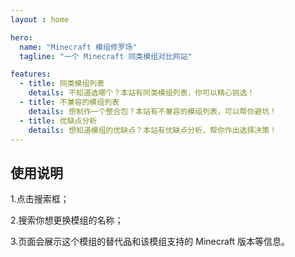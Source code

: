 ```yaml
---
layout : home

hero:
  name: "Minecraft 模组修罗场"
  tagline: "一个 Minecraft 同类模组对比网站"

features:
  - title: 同类模组列表
    details: 不知道选哪个？本站有同类模组列表，你可以精心挑选！
  - title: 不兼容的模组列表
    details: 想制作一个整合包？本站有不兼容的模组列表，可以帮你避坑！
  - title: 优缺点分析
    details: 想知道模组的优缺点？本站有优缺点分析，帮你作出选择决策！
---
```


## 使用说明

1.点击搜索框；

2.搜索你想更换模组的名称；

3.页面会展示这个模组的替代品和该模组支持的 Minecraft 版本等信息。

<Giscus />
